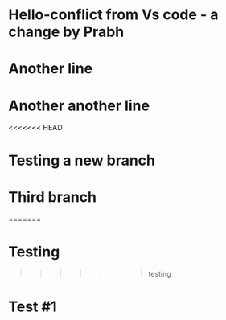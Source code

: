 # Hello-conflict from Vs code - a change by Prabh

# Another line

# Another another line

<<<<<<< HEAD
# Testing a new branch

# Third branch
=======
# Testing
>>>>>>> testing


# Test #1